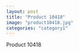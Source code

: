 ```yaml
---
layout: post
title: "Product 10418"
image: "product10418.jpg"
categories: "category1"
---
```

Product 10418
